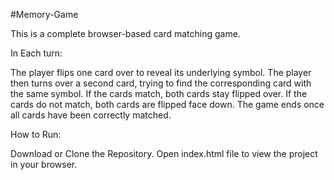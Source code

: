 #Memory-Game

This is a complete browser-based card matching game.

In Each turn:

The player flips one card over to reveal its underlying symbol.
The player then turns over a second card, trying to find the corresponding card with the same symbol.
If the cards match, both cards stay flipped over.
If the cards do not match, both cards are flipped face down.
The game ends once all cards have been correctly matched.

How to Run:

Download or Clone the Repository.
Open index.html file to view the project in your browser.
